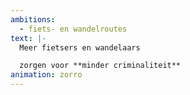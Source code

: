 ```yaml
---
ambitions:
  - fiets- en wandelroutes
text: |-
  Meer fietsers en wandelaars 

  zorgen voor **minder criminaliteit**
animation: zorro
---
```

